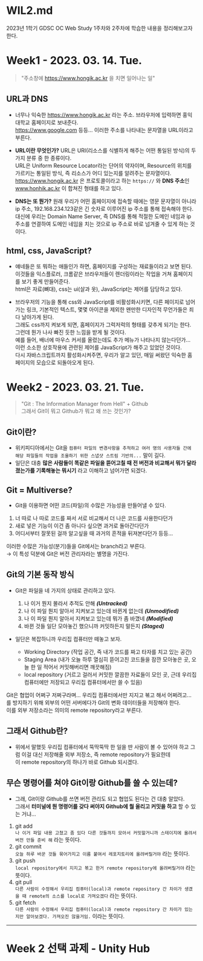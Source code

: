 WIL2.md
=========
2023년 1학기 GDSC OC Web Study 1주차와 2주차에 학습한 내용을 정리해보고자 한다.

Week1 - 2023. 03. 14. Tue.
=========
> "주소창에 https://www.hongik.ac.kr 을 치면 일어나는 일"

## URL과 DNS
- 너무나 익숙한 https://www.hongik.ac.kr 라는 주소. 브라우저에 입력하면 홍익대학교 홈페이지로 보내준다. </br>
https://www.google.com 등등... 이러한 주소를 나타내는 문자열을 URL이라고 부른다. </br>

- **URL이란 무엇인가?** URL은 URI(리소스를 식별하게 해주는 어떤 통일된 방식)의 두 가지 분류 중 한 종류이다. </br>
URL은 Uniform Resource Locator라는 단어의 약자이며, Resource의 위치를 가르키는 통일된 방식, 즉 리소스가 어디 있는지를 알려주는 문자열이다. </br>
https://www.hongik.ac.kr 은 프로토콜이라고 하는 `https://` 와 **DNS 주소**인 www.honhik.ac.kr 이 합쳐진 형태를 하고 있다. </br>

- **DNS는 또 뭔가?** 원래 우리가 어떤 홈페이지에 접속할 때에는 영문 문자열이 아니라 ip 주소, 192.168.234.123같은 긴 숫자로 이루어진 ip 주소를 통해 접속해야 한다. </br>
대신에 우리는 Domain Name Server, 즉 DNS를 통해 적절한 도메인 네임과 ip 주소를 연결하여 도메인 네임을 치는 것으로 ip 주소로 바로 넘겨줄 수 있게 하는 것이다. </br>

## html, css, JavaScript?
- 얘네들은 또 뭐하는 애들인가 하면, 홈페이지를 구성하는 재료들이라고 보면 된다. </br>
이것들을 익스플로러, 크롬같은 브라우저들이 렌더링이라는 작업을 거쳐 홈페이지를 보기 좋게 만들어준다. </br>
html은 자료(뼈대), css는 ui(살과 옷), JavaScript는 제어를 담당하고 있다. </br>

- 브라우저의 기능을 통해 css와 JavaScript를 비활성화시키면, 다른 페이지로 넘어가는 링크, 기본적인 텍스트, 몇몇 아이콘을 제외한 왠만한 디자인적 무언가들은 죄다 날아가게 된다. </br>
그래도 css까지 켜보게 되면, 홈페이지가 그럭저럭의 형태를 갖추게 되기는 한다. 그런데 뭔가 나사 빠진 듯한 느낌을 받게 될 것이다. </br>
예를 들어, 배너에 마우스 커서를 올렸는데도 추가 메뉴가 나타나지 않는다던가... </br>
이런 소소한 상호작용에 관련된 제어를 JavaScript가 해주고 있었던 것이다. </br>
다시 자바스크립트까지 활성화시켜주면, 우리가 알고 있던, 매일 써왔던 익숙한 홈페이지의 모습으로 되돌아오게 된다. </br>




Week2 - 2023. 03. 21. Tue.
=========
> "Git : The Information Manager from Hell" + Github </br>
> 그래서 Git이 뭐고 Github가 뭐고 왜 쓰는 것인가?

## Git이란?
- 위키피디아에서는 Git을 `컴퓨터 파일의 변경사항을 추적하고 여러 명의 사용자들 간에 해당 파일들의 작업을 조율하기 위한 스냅샷 스트림 기반의...` 말이 길다. </br>
- 일단은 대충 **많은 사람들이 똑같은 파일을 뜯어고칠 때 전 버전과 비교해서 뭐가 달라졌는가를 기록해놓는 뭐시기** 라고 이해하고 넘어가면 되겠다. </br>

## Git = Multiverse?
- Git을 이용하면 어떤 코드(파일)의 수많은 가능성을 만들어낼 수 있다. </br>
1. 너 따로 나 따로 코드를 짜서 서로 비교해서 더 나은 코드를 사용한다던가
2. 새로 넣은 기능이 이건 좀 아니다 싶으면 과거로 돌아간다던가
3. 어디서부터 잘못된 걸까 알고싶을 때 과거의 흔적을 뒤져본다던가 등등...

이러한 수많은 가능성(분기)들을 Git에서는 branch라고 부른다. </br>
  → 이 특성 덕분에 Git은 버전 관리자라는 별명을 가진다. </br>

## Git의 기본 동작 방식
- Git은 파일을 네 가지의 상태로 관리하고 있다.
  1. 나 이거 뭔지 몰라서 추적도 안해 ***(Untracked)***
  2. 나 이 파일 뭔지 알아서 지켜보고 있는데 바뀐게 없는데 ***(Unmodified)***
  3. 나 이 파일 뭔지 알아서 지켜보고 있는데 뭐가 좀 바꼈네 ***(Modified)***
  4. 바뀐 것들 일단 모아놓긴 했으니까 커밋하든지 말든지 ***(Staged)***

- 일단은 복잡하니까 우리집 컴퓨터만 떼놓고 보자.
  + Working Directory (작업 공간, 즉 내가 코드를 짜고 타자를 치고 있는 공간)
  + Staging Area (내가 오늘 하루 열심히 뜯어고친 코드들을 잠깐 모아놓은 곳, 오늘 한 일 적어서 커밋해버리면 깨끗해짐)
  + local repository (거르고 걸러서 커밋한 깔끔한 자료들이 모인 곳, 근데 우리집 컴퓨터에만 저장되고 우리집 컴퓨터에서만 쓸 수 있음)

Git은 협업이 어쩌구 저쩌구라며... 우리집 컴퓨터에서만 지지고 볶고 해서 어쩌려고... </br>
를 방지하기 위해 외부의 어떤 서버에다가 Git의 변화 데이터들을 저장해야 한다. </br>
이를 외부 저장소라는 의미의 remote repository라고 부른다. </br>

## 그래서 Github란?
- 위에서 말했듯 우리집 컴퓨터에서 뚝딱뚝딱 한 일을 딴 사람이 볼 수 있어야 하고 그럼 이걸 대신 저장해줄 외부 저장소, 즉 remote repository가 필요한데 </br>
이 remote repository의 하나가 바로 Github 되시겠다. </br>

## 무슨 명령어를 쳐야 Git이랑 Github를 쓸 수 있는데?
- 그래, Git이랑 Github를 쓰면 버전 관리도 되고 협업도 된다는 건 대충 알았다. </br>
그래서 **터미널에 뭔 명령어를 갖다 써야지 Github에 뭘 올리고 커밋을 하고** 할 수 있는 거냐... </br>

1. git add </br>
`나 이거 파일 내용 고쳤고 좀 있다 다른 것들까지 모아서 커밋할거니까 스테이지에 올려서 버전 만들 준비 해` 라는 뜻이다.
2. git commit </br>
`오늘 하루 바꾼 것들 묶어가지고 이름 붙여서 레포지토리에 올려버릴거야` 라는 뜻이다.
3. git push </br>
`local repository에서 지지고 볶고 한거 remote repository에 올려버릴거야` 라는 뜻이다.
4. git pull </br>
`다른 사람이 수정해서 우리집 컴퓨터(local)과 remote repository 간 차이가 생겼을 때 remote의 소스를 local로 가져오겠다` 라는 뜻이다.
5. git fetch </br>
`다른 사람이 수정해서 우리집 컴퓨터(local)과 remote repository 간 차이가 있는지만 알아보겠다. 가져오진 않을거임.` 이라는 뜻이다. 

-------------------------------------------------------------------------------------------
Week 2 선택 과제 - Unity Hub
==========

